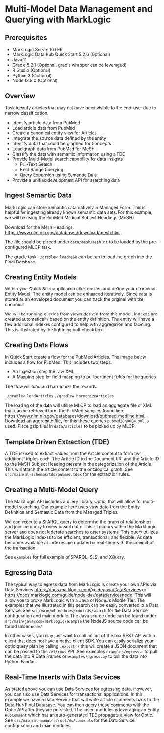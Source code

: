 # Multi-Model Data Management and Querying with MarkLogic

## Prerequisites
* MarkLogic Server 10.0-6
* MarkLogic Data Hub Quick Start 5.2.6 (Optional)
* Java 11
* Gradle 5.2.1 (Optional, gradle wrapper can be leveraged) 
* R Studio (Optional)
* Python 3 (Optional)
* Node 13.8.0 (Optional)
## Overview
Task identify articles that may not have been visible to the end-user due to narrow classification.

* Identify article data from PubMed
* Load article data from PubMed
* Create a canonical entity view for Articles
* Integrate the source data defined by the entity
* Identify data that could be graphed for Concepts
* Load graph data from PubMed for MeSH
* Classify the data with semantic information using a TDE
* Provide Multi-Model search capability for data insights
    * Full-Text Search
    * Field Range Querying
    * Query Expansion using Semantic Data
* Provide a unified development API for searching data

## Ingest Semantic Data

MarkLogic can store Semantic data natively in Managed Form. This is helpful for ingesting already known semantic data sets. For this example, we will be using the PubMed Medical Subject Headings (MeSH)

Download for the Mesh Headings: <https://www.nlm.nih.gov/databases/download/mesh.html>.

The file should be placed under `data/mesh/mesh.nt` to be loaded by the pre-configured MLCP task.

The gradle task `./gradlew loadMeSH` can be run to load the graph into the Final Database.

## Creating Entity Models

Within your Quick Start application click entities and define your canonical Entity Model. The entity model can be enhanced iteratively. Since data is stored as an enveloped document you can track the original with the canonical.

We will be running queries from views derived from this model. Indexes are created automatically based on the entity definition. The entity will have a few additional indexes configured to help with aggregation and faceting. This is illustrated by the lightning bolt check box.

## Creating Data Flows

In Quick Start create a flow for the PubMed Articles. The image below includes a flow for PubMed. This includes two steps.

* An Ingestion step the raw XML
* A Mapping step for field mapping to pull pertinent fields for the queries

The flow will load and harmonize the records.

`./gradlew loadArticles`
`./gradlew harmonizeArticles`

The loading of the data will utilize MLCP to load an aggregate file of XML that can be retrieved form the PubMed samples found here <https://www.nlm.nih.gov/databases/download/pubmed_medline.html>. Download an aggregate file, for this these queries `pubmed20n0004.xml` is used. Place gzip files in `data/articles` to be picked up by MLCP.

## Template Driven Extraction (TDE)

A TDE is used to extract values from the Article content to form two additional triples each. The Article ID to the Document URI and the Article ID to the MeSH Subject Heading present in the categorization of the Article. This will attach the article content to the ontological graph. See `src/main/ml-schemas/tde/pubmed.tdex` for the extraction rules.

## Creating a Multi-Model Query

The MarkLogic API includes a query library, Optic, that will allow for multi-model searching. Our example here uses view data from the Entity Definition and Semantic Data from the Managed Triples.

We can execute a SPARQL query to determine the graph of relationships and join the query to view based data. This all occurs within the MarkLogic server and does not federate searches to other systems. This query utilizes the MarkLogic indexes to be efficient, transactional, and flexible. As data becomes available all indexes are updated in real-time with the commit of the transaction.

See `examples` for full example of SPARQL, SJS, and XQuery.

## Egressing Data

The typical way to egress data from MarkLogic is create your own APIs via Data Services <https://docs.marklogic.com/guide/java/DataServices> or <https://docs.marklogic.com/guide/node-dev/dataservicesnode>. This will allow you to proxy MarkLogic with a Java or NodeJs Middle Tier. The examples that we illustrated in this search can be easily converted to a Data Service.  See `src/main/ml-modules/root/ds/search` for the Data Service configuration and main module. The Java source code can be found under `src/main/java/com/marklogic/example` the NodeJS source code can be found under `node/`

In other cases, you may just want to call an out of the box REST API with a client that does not have a native client SDK. You can easily serialize your optic query plan by calling `.export()` this will create a JSON document that can be passed to the `/v1/rows` API. See examples `examples/egress.r` to pull the data into R Data Frames or `examples/egress.py` to pull the data into Python Pandas.

## Real-Time Inserts with Data Services

As stated above you can use Data Services for egressing data. However, you can also use Data Services for transactional applications. In this example we have a Data Service that will write article comments back to the Data Hub Final Database. You can then query these comments with the Optic API after they are persisted. The insert modules is leveraging an Entity `HubComment` which has an auto-generated TDE propagate a view for Optic. See `src/main/ml-modules/root/ds/comments` for the Data Service configuration and main modules.
